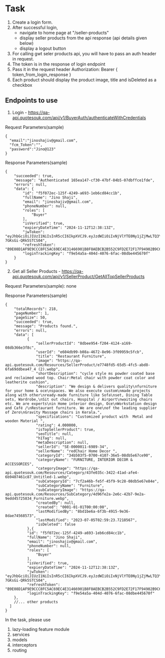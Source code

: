 # Task

1. Create a login form.
2. After successful login,
   - navigate to home page at "/seller-products"
   - display seller products from the api response (api details given below)
   - display a logout button
3. For calling gwt seler products api, you will have to pass an auth header in request.
4. The token is in the response of login endpoint
5. Pass it in the request header Authorization: Bearer { token_from_login_response }
6. Each product should display the product image, title and isDeleted as a checkbox

## Endpoints to use

1. Login - https://qa-api.quotesouk.com/api/v1/BuyerAuth/authenticateWithCredentials

Request Parameters(sample)

```
{
  "email":"jinoshajiv@gmail.com",
  "fcm_Token":"",
  "password":"Jino@123"
}
```

Response Parameters(sample)

```
{
    "succeeded": true,
    "message": "Authenticated 165ea147-cf30-47bf-84b5-07dbffce1fde",
    "errors": null,
    "data": {
        "id": "f5f072ec-125f-4249-a693-1eb6cd84cc1b",
        "fullName": "Jino Shaji",
        "email": "jinoshajiv@gmail.com",
        "phoneNumber": null,
        "roles": [
            "Buyer"
        ],
        "isVerified": true,
        "expieryDateTime": "2024-11-12T12:38:13Z",
        "jwToken": "eyJhbGciOiJIUzI1NiIsInR5cCI6IkpXVCJ9.eyJzdWIiOiIxNjVlYTE0Ny1jZjMwLTQ3YmYtODRiNS0wN2RiZmZjZTFmZGUiLCJqdGkiOiIzOWU5OTgwNS05YzQ5LTQxY2UtYThhOS0wN2VmMjExZDFmMmEiLCJlbWFpbCI6Imppbm9zaGFqaXZAZ21haWwuY29tIiwidWlkIjoiZjVmMDcyZWMtMTI1Zi00MjQ5LWE2OTMtMWViNmNkODRjYzFiIiwiaXAiOiIxNjkuMjU0LjIxMC4xMTQiLCJyb2xlcyI6IkJ1eWVyIiwiZXhwIjoxNzMxNDE1MDkzLCJpc3MiOiJDb3JlSWRlbnRpdHkiLCJhdWQiOiJDb3JlSWRlbnRpdHlVc2VyIn0.xWBljt1G0nCdbIeoyNJvBhfcI-7GKsGi-QRk5STCS04",
        "refreshToken": "B9E08D1AF9E9CCC8FC5AC69EC4E31466901B8F8AEBCB2B552C9FD2E72F17F94902B9C6EBAAD67CD2",
        "loginTrackingKey": "f9e54a5a-404d-4076-6fac-08dbe445670f"
    }
}
```

2. Get all Seller Products - https://qa-api.quotesouk.com/api/v1/SellerProduct/GetAllTopSellerProducts

Request Parameters(sample): none

Response Parameters(sample)

```
{
    "totalRecords": 218,
    "pageNumber": 1,
    "pageSize": 50,
    "succeeded": true,
    "message": "Products found.",
    "errors": null,
    "data": [
          {
              "sellerProductId": "8dbee954-f204-4124-a169-08db366e3f8c",
              "userId": "e604db99-b08a-4672-8e96-3f09959c5fcb",
              "title": "Restaurant Furniture",
              "image": "https://qa-api.quotesouk.com/Resources/SellerProduct/e7748fd5-65d5-4fc5-abd8-6fa69ddbea47_4 (2).webp",
              "shortDescription": "cycle style ms powder coated base and reclaimed wood top. Chair:Metal chair with powder coat color and leatherite cushion",
              "description": "We design & delivers quality\nfurniture for your home & oce\nspaces. We also execute custom\nmade projects along with other\nready-made furniture like Sofa\nset, Dining Table sets, Wardrobe,\nSit out chairs, Hospital / Airport\nwaiting chairs etc. We are experts\nin Home interior design, Oce\nWorkstation design and Café /\nRestaurant furniture. We are one\nof the leading supplier of Zero\nGravity Massage chairs in Kerala.",
              "specifications": "Customized product with  Metal and wooden Material ",
              "rating": 4.000000,
              "isTopSellerProduct": true,
              "seoTitle": null,
              "h1Tag": null,
              "metaDescription": null,
              "sellerId": "SE-0000011-6989-34",
              "sellerName": "redChair Home Decor ",
              "categoryId": "34b503f5-0700-4107-36e5-08db5e67ce90",
              "categoryName": "FURNITURE, INTERIOR DECOR & ACCESSORIES",
              "categoryImage": "https://qa-api.quotesouk.com/Resources/Category/43fe035c-3422-41ad-afe4-6b9407461c87_Untitled-1.webp",
              "subCategoryId": "7cf2a46b-fe5f-45f9-9c28-08db5e67e84e",
              "subCategoryName": "Furniture",
              "subCategoryImage": "https://qa-api.quotesouk.com/Resources/SubCategory/4d96fe2a-2e6c-42b7-9e2a-9edd45725834_Furniture.webp",
              "createdBy": null,
              "created": "0001-01-01T00:00:00",
              "lastModifiedBy": "8bd1be6a-6f3b-4915-9e36-8dae74568573",
              "lastModified": "2023-07-05T02:59:23.7218567",
              "isDeleted": false
          },{
          "id": "f5f072ec-125f-4249-a693-1eb6cd84cc1b",
          "fullName": "Jino Shaji",
          "email": "jinoshajiv@gmail.com",
          "phoneNumber": null,
          "roles": [
              "Buyer"
          ],
          "isVerified": true,
          "expieryDateTime": "2024-11-12T12:38:13Z",
          "jwToken": "eyJhbGciOiJIUzI1NiIsInR5cCI6IkpXVCJ9.eyJzdWIiOiIxNjVlYTE0Ny1jZjMwLTQ3YmYtODRiNS0wN2RiZmZjZTFmZGUiLCJqdGkiOiIzOWU5OTgwNS05YzQ5LTQxY2UtYThhOS0wN2VmMjExZDFmMmEiLCJlbWFpbCI6Imppbm9zaGFqaXZAZ21haWwuY29tIiwidWlkIjoiZjVmMDcyZWMtMTI1Zi00MjQ5LWE2OTMtMWViNmNkODRjYzFiIiwiaXAiOiIxNjkuMjU0LjIxMC4xMTQiLCJyb2xlcyI6IkJ1eWVyIiwiZXhwIjoxNzMxNDE1MDkzLCJpc3MiOiJDb3JlSWRlbnRpdHkiLCJhdWQiOiJDb3JlSWRlbnRpdHlVc2VyIn0.xWBljt1G0nCdbIeoyNJvBhfcI-7GKsGi-QRk5STCS04",
          "refreshToken": "B9E08D1AF9E9CCC8FC5AC69EC4E31466901B8F8AEBCB2B552C9FD2E72F17F94902B9C6EBAAD67CD2",
          "loginTrackingKey": "f9e54a5a-404d-4076-6fac-08dbe445670f"
    },
    //... other products
  ]
}
```

In the task, please use

1. lazy-loading feature module
2. services
3. models
4. interceptors
5. routing
